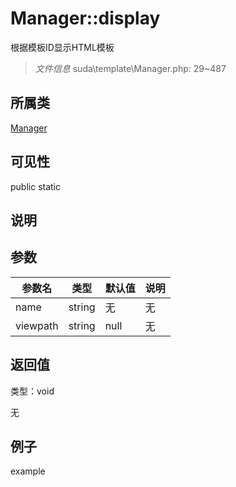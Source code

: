 # Manager::display

根据模板ID显示HTML模板

> *文件信息* suda\template\Manager.php: 29~487

## 所属类 

[Manager](../Manager.md)

## 可见性

 public static

## 说明




## 参数


| 参数名 | 类型 | 默认值 | 说明 |
|--------|-----|-------|-------|
| name |  string | 无 | 无 |
| viewpath |  string | null | 无 |



## 返回值

类型：void

无



## 例子

example